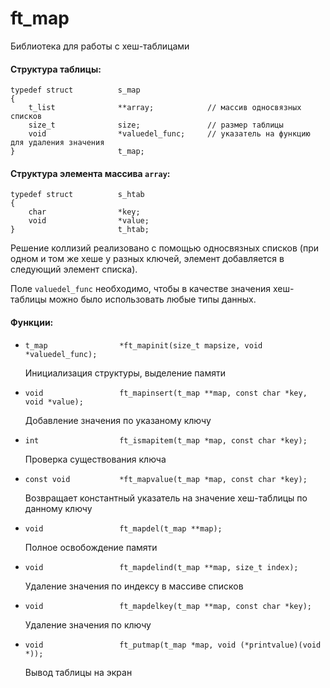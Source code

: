 # ft_map

Библиотека для работы c хеш-таблицами

#### Структура таблицы:
```
typedef struct			s_map
{
	t_list				**array;			// массив односвязных списков
	size_t				size;				// размер таблицы
	void				*valuedel_func;		// указатель на функцию для удаления значения
}						t_map;
```

#### Структура элемента массива `array`:
```
typedef struct			s_htab
{
	char				*key;
	void				*value;
}						t_htab;
```

Решение коллизий реализовано с помощью односвязных списков (при одном и том же хеше у разных ключей, элемент добавляется в следующий элемент списка).

Поле `valuedel_func` необходимо, чтобы в качестве значения хеш-таблицы можно было использовать любые типы данных.

#### Функции:

* `t_map				*ft_mapinit(size_t mapsize, void *valuedel_func);`
  
  Инициализация структуры, выделение памяти

* `void					ft_mapinsert(t_map **map, const char *key, void *value);`
  
  Добавление значения по указаному ключу
  
* `int					ft_ismapitem(t_map *map, const char *key);`
  
  Проверка существования ключа

* `const void			*ft_mapvalue(t_map *map, const char *key);`
  
  Возвращает константный указатель на значение хеш-таблицы по данному ключу

* `void					ft_mapdel(t_map **map);`
  
  Полное освобождение памяти

* `void					ft_mapdelind(t_map **map, size_t index);`
  
  Удаление значения по индексу в массиве списков

* `void					ft_mapdelkey(t_map **map, const char *key);`
  
  Удаление значения по ключу

* `void					ft_putmap(t_map *map, void (*printvalue)(void *));`
  
  Вывод таблицы на экран